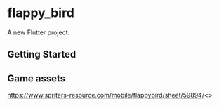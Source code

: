 # flappy_bird

A new Flutter project.

## Getting Started

## Game assets
https://www.spriters-resource.com/mobile/flappybird/sheet/59894/<>